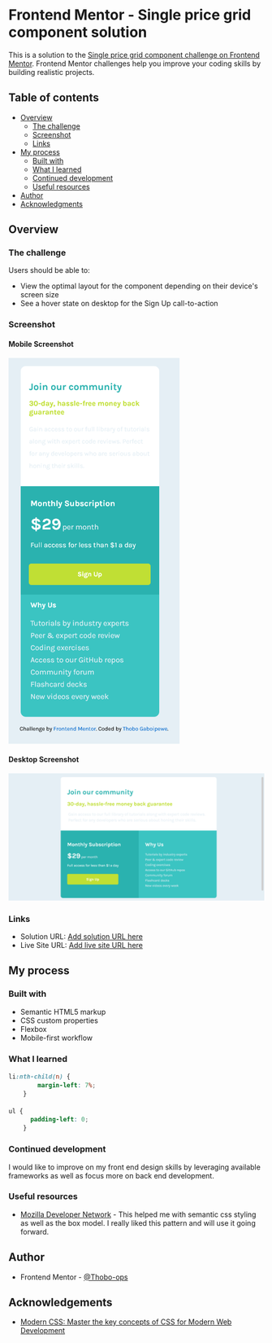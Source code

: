 # Frontend Mentor - Single price grid component solution

This is a solution to the [Single price grid component challenge on Frontend Mentor](https://www.frontendmentor.io/challenges/single-price-grid-component-5ce41129d0ff452fec5abbbc). Frontend Mentor challenges help you improve your coding skills by building realistic projects. 

## Table of contents

- [Overview](#overview)
  - [The challenge](#the-challenge)
  - [Screenshot](#screenshot)
  - [Links](#links)
- [My process](#my-process)
  - [Built with](#built-with)
  - [What I learned](#what-i-learned)
  - [Continued development](#continued-development)
  - [Useful resources](#useful-resources)
- [Author](#author)
- [Acknowledgments](#acknowledgments)

## Overview

### The challenge

Users should be able to:

- View the optimal layout for the component depending on their device's screen size
- See a hover state on desktop for the Sign Up call-to-action

### Screenshot

#### Mobile Screenshot
![](./screenshots/mobile-view-2.png)

#### Desktop Screenshot
![](./screenshots/screenshot.png)


### Links

- Solution URL: [Add solution URL here](https://your-solution-url.com)
- Live Site URL: [Add live site URL here](https://your-live-site-url.com)

## My process

### Built with

- Semantic HTML5 markup
- CSS custom properties
- Flexbox
- Mobile-first workflow

### What I learned

```css
li:nth-child(n) {
        margin-left: 7%;
    }

ul {
      padding-left: 0;
    }
```

### Continued development

I would like to improve on my front end design skills by leveraging available frameworks as well as focus more on back end development.

### Useful resources

- [Mozilla Developer Network](https://developer.mozilla.org/en-US/docs/Web/CSS) - This helped me with semantic css styling as well as the box model. I really liked this pattern and will use it going forward.


## Author

- Frontend Mentor - [@Thobo-ops](https://www.frontendmentor.io/profile/Thobo-ops)

## Acknowledgements

- [Modern CSS: Master the key concepts of CSS for Modern Web Development](https://www.amazon.com/Modern-CSS-Master-Concepts-Development/dp/148426293X)